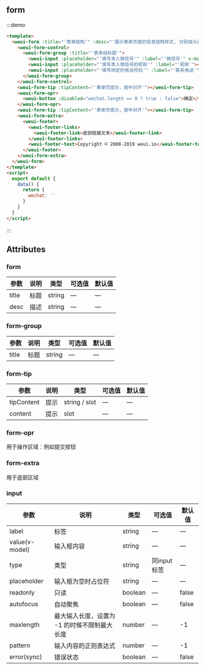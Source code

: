 ## form

:::demo

```html
<template>
  <weui-form :title="'表单结构'" :desc="'展示表单页面的信息结构样式, 分别由头部区域/控件区域/提示区域/操作区域和底部信息区域组成。'" >
    <weui-form-control>
      <weui-form-group :title="'表单组标题'">
        <weui-input :placeholder="'填写本人微信号'" :label="'微信号'" v-model="wechat"></weui-input>
        <weui-input :placeholder="'填写本人微信号的昵称'" :label="'昵称'"></weui-input>
        <weui-input :placeholder="'填写绑定的电话号码'" :label="'联系电话'" :type="'number'" :pattern="'[0-9]*'"></weui-input>
      </weui-form-group>
    </weui-form-control>
    <weui-form-tip :tipContent="'表单页提示，居中对齐'"></weui-form-tip>
    <weui-form-opr>
      <weui-button :disabled="wechat.length == 0 ? true : false">确定</weui-button>
    </weui-form-opr>
    <weui-form-tip :tipContent="'表单页提示，居中对齐'"></weui-form-tip>
    <weui-form-extra>
      <weui-footer>
        <weui-footer-links>
          <weui-footer-link>底部链接文本</weui-footer-link>
        </weui-footer-links>
        <weui-footer-text>Copyright © 2008-2019 weui.io</weui-footer-text>
      </weui-footer>
    </weui-form-extra>
  </weui-form>
</template>
<script>
  export default {
    data() {
      return {
        wechat: ''
      }
    }
  }
</script>
```

:::

## Attributes

### form

| 参数  | 说明 | 类型   | 可选值 | 默认值 |
| ----- | ---- | ------ | ------ | ------ |
| title | 标题 | string | —      | —      |
| desc  | 描述 | string | —      | —      |

### form-group

| 参数  | 说明 | 类型   | 可选值 | 默认值 |
| ----- | ---- | ------ | ------ | ------ |
| title | 标题 | string | —      | —      |

### form-tip

| 参数       | 说明 | 类型          | 可选值 | 默认值 |
| ---------- | ---- | ------------- | ------ | ------ |
| tipContent | 提示 | string / slot | —      | —      |
| content    | 提示 | slot          | —      | —      |

### form-opr

用于操作区域：例如提交按钮

### form-extra

用于底部区域

### input

| 参数           | 说明                                         | 类型    | 可选值      | 默认值 |
| -------------- | -------------------------------------------- | ------- | ----------- | ------ |
| label          | 标签                                         | string  | —           | —      |
| value(v-model) | 输入框内容                                   | string  | —           | —      |
| type           | 类型                                         | string  | 同input标签 | —      |
| placeholder    | 输入框为空时占位符                           | string  | —           | —      |
| readonly       | 只读                                         | boolean | —           | false  |
| autofocus      | 自动聚焦                                     | boolean | —           | false  |
| maxlength      | 最大输入长度，设置为 -1 的时候不限制最大长度 | number  | —           | -1     |
| pattern        | 输入内容的正则表达式                         | number  | —           | -1     |
| error(sync)    | 错误状态                                     | boolean | —           | false  |
